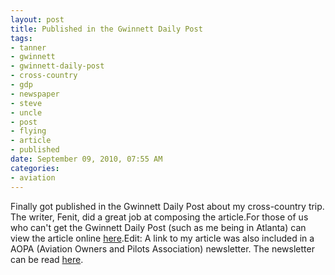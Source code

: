 ```yaml
--- 
layout: post
title: Published in the Gwinnett Daily Post
tags: 
- tanner
- gwinnett
- gwinnett-daily-post
- cross-country
- gdp
- newspaper
- steve
- uncle
- post
- flying
- article
- published
date: September 09, 2010, 07:55 AM
categories: 
- aviation
---
```

Finally got published in the Gwinnett Daily Post about my cross-country trip. The writer, Fenit, did a great job at composing the article.For those of us who can't get the Gwinnett Daily Post (such as me being in Atlanta) can view the article online [here](http://www.gwinnettdailypost.com/home/headlines/102313859.html).Edit: A link to my article was also included in a AOPA (Aviation Owners and Pilots Association) newsletter. The newsletter can be read [here](http://www.smartbrief.com/servlet/encodeServlet?issueid=0FDED7B5-CE67-4AC8-AB18-68FCCD8F5298&sid=72d3d143-a754-4f9e-ad27-a397b60dd160).
